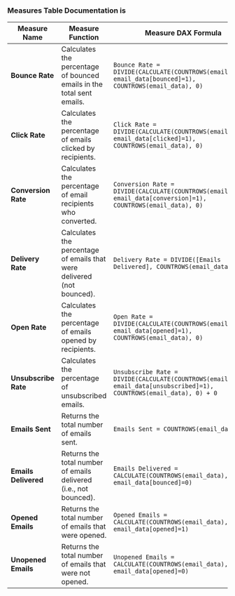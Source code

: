 

###  Measures Table Documentation is

| **Measure Name**      | **Measure Function**                                               | **Measure DAX Formula**                                                                                                                                 |
|-----------------------|--------------------------------------------------------------------|--------------------------------------------------------------------------------------------------------------------------------------------------------|
| **Bounce Rate**        | Calculates the percentage of bounced emails in the total sent emails. | `Bounce Rate = DIVIDE(CALCULATE(COUNTROWS(email_data), email_data[bounced]=1), COUNTROWS(email_data), 0)`                                            |
| **Click Rate**         | Calculates the percentage of emails clicked by recipients.          | `Click Rate = DIVIDE(CALCULATE(COUNTROWS(email_data), email_data[clicked]=1), COUNTROWS(email_data), 0)`                                               |
| **Conversion Rate**    | Calculates the percentage of email recipients who converted.        | `Conversion Rate = DIVIDE(CALCULATE(COUNTROWS(email_data), email_data[conversion]=1), COUNTROWS(email_data), 0)`                                        |
| **Delivery Rate**      | Calculates the percentage of emails that were delivered (not bounced).| `Delivery Rate = DIVIDE([Emails Delivered], COUNTROWS(email_data), 0)`                                                                             
| **Open Rate**          | Calculates the percentage of emails opened by recipients.          | `Open Rate = DIVIDE(CALCULATE(COUNTROWS(email_data), email_data[opened]=1), COUNTROWS(email_data), 0)`                                                 |
| **Unsubscribe Rate**   | Calculates the percentage of unsubscribed emails.                   | `Unsubscribe Rate = DIVIDE(CALCULATE(COUNTROWS(email_data), email_data[unsubscribed]=1), COUNTROWS(email_data), 0) + 0`                             |
| **Emails Sent**        | Returns the total number of emails sent.                            | `Emails Sent = COUNTROWS(email_data)`                                                                                                                   |
| **Emails Delivered**   | Returns the total number of emails delivered (i.e., not bounced).  | `Emails Delivered = CALCULATE(COUNTROWS(email_data), email_data[bounced]=0)`                                                                         |
| **Opened Emails**      | Returns the total number of emails that were opened.               | `Opened Emails = CALCULATE(COUNTROWS(email_data), email_data[opened]=1)`                                                                               |
| **Unopened Emails**    | Returns the total number of emails that were not opened.           | `Unopened Emails = CALCULATE(COUNTROWS(email_data), email_data[opened]=0)`                                                                             |

